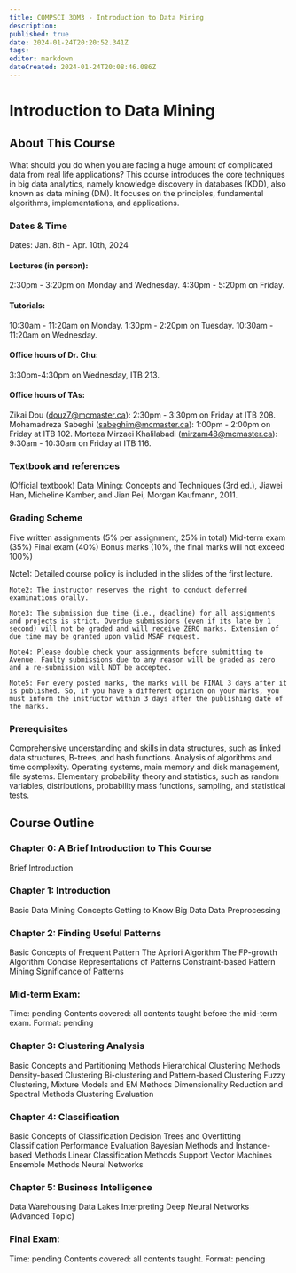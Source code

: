 ```yaml
---
title: COMPSCI 3DM3 - Introduction to Data Mining
description: 
published: true
date: 2024-01-24T20:20:52.341Z
tags: 
editor: markdown
dateCreated: 2024-01-24T20:08:46.086Z
---
```


# Introduction to Data Mining

## About This Course

What should you do when you are facing a huge amount of complicated data from real life applications? This course introduces the core techniques in big data analytics, namely knowledge discovery in databases (KDD), also known as data mining (DM). It focuses on the principles, fundamental algorithms, implementations, and applications.

### Dates & Time

Dates: Jan. 8th - Apr. 10th, 2024

#### Lectures (in person):

2:30pm - 3:20pm on Monday and Wednesday.
4:30pm - 5:20pm on Friday.

#### Tutorials:

10:30am - 11:20am on Monday.
1:30pm - 2:20pm on Tuesday.
10:30am - 11:20am on Wednesday.

#### Office hours of Dr. Chu:

3:30pm-4:30pm on Wednesday, ITB 213.

#### Office hours of TAs:

Zikai Dou (douz7@mcmaster.ca): 2:30pm - 3:30pm on Friday at ITB 208.
Mohamadreza Sabeghi (sabeghim@mcmaster.ca): 1:00pm - 2:00pm on Friday at ITB 102.
Morteza Mirzaei Khalilabadi (mirzam48@mcmaster.ca): 9:30am - 10:30am on Friday at ITB 116.

### Textbook and references

(Official textbook) Data Mining: Concepts and Techniques (3rd ed.), Jiawei Han, Micheline Kamber, and Jian Pei, Morgan Kaufmann, 2011.

### Grading Scheme

Five written assignments (5% per assignment, 25% in total)
Mid-term exam (35%)
Final exam (40%)
Bonus marks (10%, the final marks will not exceed 100%)

Note1: Detailed course policy is included in the slides of the first lecture.

    Note2: The instructor reserves the right to conduct deferred examinations orally.

    Note3: The submission due time (i.e., deadline) for all assignments and projects is strict. Overdue submissions (even if its late by 1 second) will not be graded and will receive ZERO marks. Extension of due time may be granted upon valid MSAF request.

    Note4: Please double check your assignments before submitting to Avenue. Faulty submissions due to any reason will be graded as zero and a re-submission will NOT be accepted.

    Note5: For every posted marks, the marks will be FINAL 3 days after it is published. So, if you have a different opinion on your marks, you must inform the instructor within 3 days after the publishing date of the marks.

### Prerequisites

Comprehensive understanding and skills in data structures, such as linked data structures, B-trees, and hash functions.
Analysis of algorithms and time complexity.
Operating systems, main memory and disk management, file systems.
Elementary probability theory and statistics, such as random variables, distributions, probability mass functions, sampling, and statistical tests.

## Course Outline

### Chapter 0: A Brief Introduction to This Course

Brief Introduction

### Chapter 1: Introduction

Basic Data Mining Concepts
Getting to Know Big Data
Data Preprocessing

### Chapter 2: Finding Useful Patterns

Basic Concepts of Frequent Pattern
The Apriori Algorithm
The FP-growth Algorithm
Concise Representations of Patterns
Constraint-based Pattern Mining
Significance of Patterns

### Mid-term Exam:

Time: pending
Contents covered: all contents taught before the mid-term exam.
Format: pending

### Chapter 3: Clustering Analysis

Basic Concepts and Partitioning Methods
Hierarchical Clustering Methods
Density-based Clustering
Bi-clustering and Pattern-based Clustering
Fuzzy Clustering, Mixture Models and EM Methods
Dimensionality Reduction and Spectral Methods
Clustering Evaluation

### Chapter 4: Classification

Basic Concepts of Classification
Decision Trees and Overfitting
Classification Performance Evaluation
Bayesian Methods and Instance-based Methods
Linear Classification Methods
Support Vector Machines
Ensemble Methods
Neural Networks

### Chapter 5: Business Intelligence

Data Warehousing
Data Lakes
Interpreting Deep Neural Networks (Advanced Topic)

### Final Exam:

Time: pending
Contents covered: all contents taught.
Format: pending
